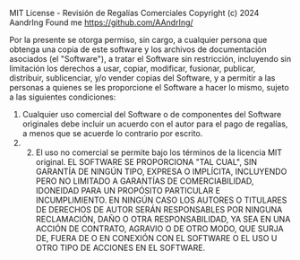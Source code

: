 MIT License - Revisión de Regalías Comerciales 
Copyright (c) 2024 AandrIng
Found me https://github.com/AAndrIng/

Por la presente se otorga permiso, sin cargo, a cualquier persona que obtenga una copia de este software y los archivos de documentación asociados (el "Software"), a tratar el Software sin restricción, incluyendo sin limitación los derechos a usar, copiar, modificar, fusionar, publicar, distribuir, sublicenciar, y/o vender copias del Software, y a permitir a las personas a quienes se les proporcione el Software a hacer lo mismo, sujeto a las siguientes condiciones:
1. Cualquier uso comercial del Software o de componentes del Software originales debe incluir un acuerdo con el autor para el pago de regalías, a menos que se acuerde lo contrario por escrito.
2. 2. El uso no comercial se permite bajo los términos de la licencia MIT original. EL SOFTWARE SE PROPORCIONA "TAL CUAL", SIN GARANTÍA DE NINGÚN TIPO, EXPRESA O IMPLÍCITA, INCLUYENDO PERO NO LIMITADO A GARANTÍAS DE COMERCIABILIDAD, IDONEIDAD PARA UN PROPÓSITO PARTICULAR E INCUMPLIMIENTO. EN NINGÚN CASO LOS AUTORES O TITULARES DE DERECHOS DE AUTOR SERÁN RESPONSABLES POR NINGUNA RECLAMACIÓN, DAÑO O OTRA RESPONSABILIDAD, YA SEA EN UNA ACCIÓN DE CONTRATO, AGRAVIO O DE OTRO MODO, QUE SURJA DE, FUERA DE O EN CONEXIÓN CON EL SOFTWARE O EL USO U OTRO TIPO DE ACCIONES EN EL SOFTWARE.
